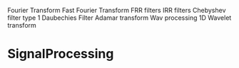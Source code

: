 Fourier Transform
Fast Fourier Transform
FRR filters
IRR filters
Chebyshev filter type 1
Daubechies Filter
Adamar transform
Wav processing
1D Wavelet transform
# SignalProcessing
